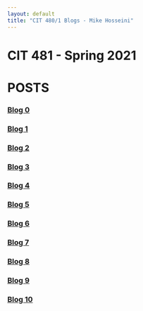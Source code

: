```yaml
---
layout: default
title: "CIT 480/1 Blogs - Mike Hosseini"
---
```


<h1> CIT 481 - Spring 2021 </h1>

# POSTS

### [Blog 0](./posts/2021/02/19/sp21Blog-0.html)

### [Blog 1](./posts/2021/02/26/sp21Blog-1.html)

### [Blog 2](./posts/2021/03/05/sp21Blog-2.html)

### [Blog 3](./posts/2021/03/12/sp21Blog-3.html)

### [Blog 4](./posts/2021/03/26/sp21Blog-4.html)

### [Blog 5](./posts/2021/04/02/sp21Blog-5.html)

### [Blog 6](./posts/2021/04/09/sp21Blog-6.html)

### [Blog 7](./posts/2021/04/16/sp21Blog-7.html)

### [Blog 8](./posts/2021/04/23/sp21Blog-8.html)

### [Blog 9](./posts/2021/04/30/sp21Blog-9.html)

### [Blog 10](./posts/2021/05/07/sp21Blog-10.html)

